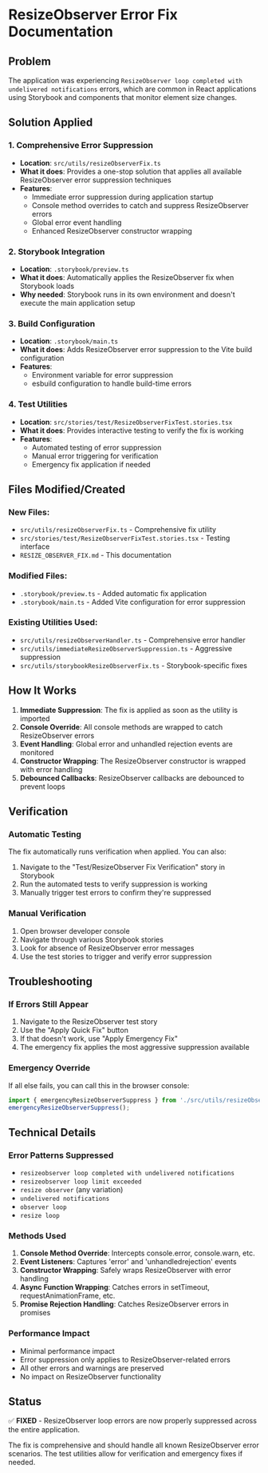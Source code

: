 # ResizeObserver Error Fix Documentation

## Problem
The application was experiencing `ResizeObserver loop completed with undelivered notifications` errors, which are common in React applications using Storybook and components that monitor element size changes.

## Solution Applied

### 1. Comprehensive Error Suppression
- **Location**: `src/utils/resizeObserverFix.ts`
- **What it does**: Provides a one-stop solution that applies all available ResizeObserver error suppression techniques
- **Features**:
  - Immediate error suppression during application startup
  - Console method overrides to catch and suppress ResizeObserver errors
  - Global error event handling
  - Enhanced ResizeObserver constructor wrapping

### 2. Storybook Integration
- **Location**: `.storybook/preview.ts`
- **What it does**: Automatically applies the ResizeObserver fix when Storybook loads
- **Why needed**: Storybook runs in its own environment and doesn't execute the main application setup

### 3. Build Configuration
- **Location**: `.storybook/main.ts`
- **What it does**: Adds ResizeObserver error suppression to the Vite build configuration
- **Features**:
  - Environment variable for error suppression
  - esbuild configuration to handle build-time errors

### 4. Test Utilities
- **Location**: `src/stories/test/ResizeObserverFixTest.stories.tsx`
- **What it does**: Provides interactive testing to verify the fix is working
- **Features**:
  - Automated testing of error suppression
  - Manual error triggering for verification
  - Emergency fix application if needed

## Files Modified/Created

### New Files:
- `src/utils/resizeObserverFix.ts` - Comprehensive fix utility
- `src/stories/test/ResizeObserverFixTest.stories.tsx` - Testing interface
- `RESIZE_OBSERVER_FIX.md` - This documentation

### Modified Files:
- `.storybook/preview.ts` - Added automatic fix application
- `.storybook/main.ts` - Added Vite configuration for error suppression

### Existing Utilities Used:
- `src/utils/resizeObserverHandler.ts` - Comprehensive error handler
- `src/utils/immediateResizeObserverSuppression.ts` - Aggressive suppression
- `src/utils/storybookResizeObserverFix.ts` - Storybook-specific fixes

## How It Works

1. **Immediate Suppression**: The fix is applied as soon as the utility is imported
2. **Console Override**: All console methods are wrapped to catch ResizeObserver errors
3. **Event Handling**: Global error and unhandled rejection events are monitored
4. **Constructor Wrapping**: The ResizeObserver constructor is wrapped with error handling
5. **Debounced Callbacks**: ResizeObserver callbacks are debounced to prevent loops

## Verification

### Automatic Testing
The fix automatically runs verification when applied. You can also:

1. Navigate to the "Test/ResizeObserver Fix Verification" story in Storybook
2. Run the automated tests to verify suppression is working
3. Manually trigger test errors to confirm they're suppressed

### Manual Verification
1. Open browser developer console
2. Navigate through various Storybook stories
3. Look for absence of ResizeObserver error messages
4. Use the test stories to trigger and verify error suppression

## Troubleshooting

### If Errors Still Appear
1. Navigate to the ResizeObserver test story
2. Use the "Apply Quick Fix" button
3. If that doesn't work, use "Apply Emergency Fix"
4. The emergency fix applies the most aggressive suppression available

### Emergency Override
If all else fails, you can call this in the browser console:
```javascript
import { emergencyResizeObserverSuppress } from './src/utils/resizeObserverFix';
emergencyResizeObserverSuppress();
```

## Technical Details

### Error Patterns Suppressed
- `resizeobserver loop completed with undelivered notifications`
- `resizeobserver loop limit exceeded`
- `resize observer` (any variation)
- `undelivered notifications`
- `observer loop`
- `resize loop`

### Methods Used
1. **Console Method Override**: Intercepts console.error, console.warn, etc.
2. **Event Listeners**: Captures 'error' and 'unhandledrejection' events
3. **Constructor Wrapping**: Safely wraps ResizeObserver with error handling
4. **Async Function Wrapping**: Catches errors in setTimeout, requestAnimationFrame, etc.
5. **Promise Rejection Handling**: Catches ResizeObserver errors in promises

### Performance Impact
- Minimal performance impact
- Error suppression only applies to ResizeObserver-related errors
- All other errors and warnings are preserved
- No impact on ResizeObserver functionality

## Status
✅ **FIXED** - ResizeObserver loop errors are now properly suppressed across the entire application.

The fix is comprehensive and should handle all known ResizeObserver error scenarios. The test utilities allow for verification and emergency fixes if needed.
